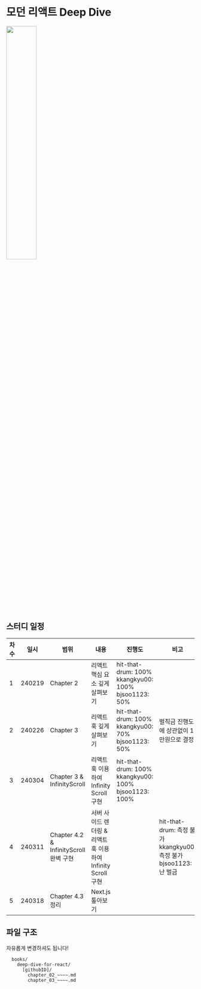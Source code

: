 # 모던 리액트 Deep Dive

<a href="https://product.kyobobook.co.kr/detail/S000210725203" target="_blank">
  <img src="https://contents.kyobobook.co.kr/sih/fit-in/458x0/pdt/9791158394646.jpg" width="40%" />
</a>

## 스터디 일정

| 차수 | 일시   | 범위                                   | 내용                                                             | 진행도                                                       | 비고                                                                      |
| ---- | ------ | -------------------------------------- | ---------------------------------------------------------------- | ------------------------------------------------------------ | ------------------------------------------------------------------------- |
| 1    | 240219 | Chapter 2                              | 리액트 핵심 요소 깊게 살펴보기                                   | hit-that-drum: 100%<br/>kkangkyu00: 100%<br/>bjsoo1123: 50%  |                                                                           |
| 2    | 240226 | Chapter 3                              | 리액트 훅 깊게 살펴보기                                          | hit-that-drum: 100%<br/>kkangkyu00: 70%<br/>bjsoo1123: 50%   | 벌칙금 진행도에 상관없이 1만원으로 결정                                   |
| 3    | 240304 | Chapter 3 & InfinityScroll             | 리액트 훅 이용하여 Infinity Scroll 구현                          | hit-that-drum: 100%<br/>kkangkyu00: 100%<br/>bjsoo1123: 100% |                                                                           |
| 4    | 240311 | Chapter 4.2 & InfinityScroll 완벽 구현 | 서버 사이드 렌더링 &<br/>리액트 훅 이용하여 Infinity Scroll 구현 |                                                              | hit-that-drum: 측정 불가<br/>kkangkyu00: 측정 불가<br/>bjsoo1123: 난 벌금 |
| 5    | 240318 | Chapter 4.3 정리                       | Next.js 톺아보기                                                 |                                                              |                                                                           |

## 파일 구조

자유롭게 변경하셔도 됩니다!

```
  books/
    deep-dive-for-react/
      [githubID]/
        chapter_02_~~~~.md
        chapter_03_~~~~.md
```
